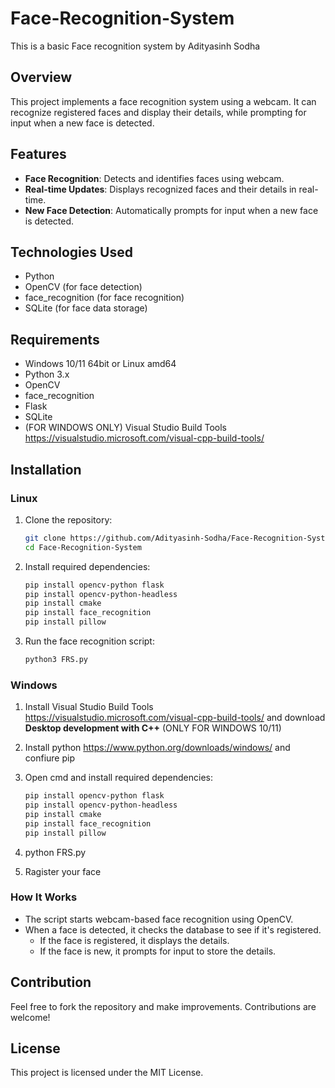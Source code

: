 # Face-Recognition-System
This is a basic Face recognition system by Adityasinh Sodha 

## Overview
This project implements a face recognition system using a webcam. It can recognize registered faces and display their details, while prompting for input when a new face is detected.

## Features
- **Face Recognition**: Detects and identifies faces using webcam.
- **Real-time Updates**: Displays recognized faces and their details in real-time.
- **New Face Detection**: Automatically prompts for input when a new face is detected.

## Technologies Used
- Python
- OpenCV (for face detection)
- face_recognition (for face recognition)
- SQLite (for face data storage)

## Requirements
- Windows 10/11 64bit or Linux amd64
- Python 3.x
- OpenCV
- face_recognition
- Flask
- SQLite
- (FOR WINDOWS ONLY) Visual Studio Build Tools https://visualstudio.microsoft.com/visual-cpp-build-tools/

## Installation
### Linux
1. Clone the repository:
    ```bash
    git clone https://github.com/Adityasinh-Sodha/Face-Recognition-System
    cd Face-Recognition-System
    ```   
2. Install required dependencies:
    ```bash
    pip install opencv-python flask
    pip install opencv-python-headless
    pip install cmake
    pip install face_recognition
    pip install pillow

    ```
3. Run the face recognition script:
    ```bash
    python3 FRS.py
    ```
### Windows
1. Install Visual Studio Build Tools
   https://visualstudio.microsoft.com/visual-cpp-build-tools/
   and download **Desktop development with C++** (ONLY FOR WINDOWS 10/11)

2. Install python https://www.python.org/downloads/windows/
   and confiure pip

3. Open cmd and install required dependencies:
    ```bash
    pip install opencv-python flask
    pip install opencv-python-headless
    pip install cmake
    pip install face_recognition
    pip install pillow

    ```
4. python FRS.py
5. Ragister your face

### How It Works
- The script starts webcam-based face recognition using OpenCV.
- When a face is detected, it checks the database to see if it's registered.
    - If the face is registered, it displays the details.
    - If the face is new, it prompts for input to store the details.

## Contribution
Feel free to fork the repository and make improvements. Contributions are welcome!

## License
This project is licensed under the MIT License.
